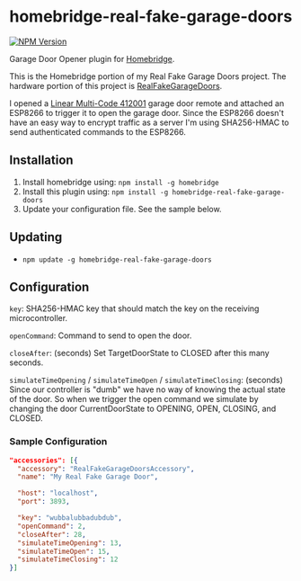 # homebridge-real-fake-garage-doors
[![NPM Version](https://img.shields.io/npm/v/homebridge-real-fake-garage-doors.svg)](https://www.npmjs.com/package/homebridge-real-fake-garage-doors)

Garage Door Opener plugin for [Homebridge](https://github.com/nfarina/homebridge).

This is the Homebridge portion of my Real Fake Garage Doors project.
The hardware portion of this project is [RealFakeGarageDoors](https://github.com/plasticrake/RealFakeGarageDoors).

I opened a [Linear Multi-Code 412001](https://www.amazon.com/dp/B000F5KEP6/) garage door remote and attached an ESP8266 to trigger it to open the garage door. Since the ESP8266 doesn't have an easy way to encrypt traffic as a server I'm using SHA256-HMAC to send authenticated commands to the ESP8266.



## Installation

1. Install homebridge using: `npm install -g homebridge`
2. Install this plugin using: `npm install -g homebridge-real-fake-garage-doors`
3. Update your configuration file. See the sample below.

## Updating

- `npm update -g homebridge-real-fake-garage-doors`

## Configuration

`key`: SHA256-HMAC key that should match the key on the receiving microcontroller.

`openCommand`: Command to send to open the door.

`closeAfter`: (seconds) Set TargetDoorState to CLOSED after this many seconds.

`simulateTimeOpening` / `simulateTimeOpen` / `simulateTimeClosing`: (seconds)  Since our controller is "dumb" we have no way of knowing the actual state of the door. So when we trigger the open command we simulate by changing the door CurrentDoorState to OPENING, OPEN, CLOSING, and CLOSED.


### Sample Configuration

```json
"accessories": [{
  "accessory": "RealFakeGarageDoorsAccessory",
  "name": "My Real Fake Garage Door",

  "host": "localhost",
  "port": 3893,

  "key": "wubbalubbadubdub",
  "openCommand": 2,
  "closeAfter": 28,
  "simulateTimeOpening": 13,
  "simulateTimeOpen": 15,
  "simulateTimeClosing": 12
}]
```
